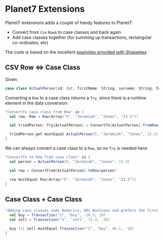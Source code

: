 Planet7 Extensions
==================

Planet7-extensions adds a couple of handy features to Planet7:
* Convert from `Csv` `Row`s to case classes and back again
* Add case classes together (for summing up transactions, rectangular co-ordinates, etc)

The code is based on the excellent [examples provided with Shapeless](https://github.com/milessabin/shapeless/blob/master/examples/src/main/scala/shapeless/examples/)

CSV Row <=> Case Class
----------------------
Given:
```scala
case class ActualPerson(id: Int, firstName: String, surname: String, fee: BigDecimal)
```

Converting a `Row` to a case class returns a `Try`, since there is a runtime element in the data conversion:
```scala
"ConvertTo case class from Row" in {
  val row: Row = Row(Array("5", "Jeremiah", "Jones", "13.3"))

  val triedPerson: Try[ActualPerson] = ConvertTo[ActualPerson].fromRow(row)

  triedPerson.get mustEqual ActualPerson(5, "Jeremiah", "Jones", 13.3)
}
```

We can always convert a case class to a `Row`, so no `Try` is needed here:
```scala
"ConvertTo to Row from case class" in {
  val person = ActualPerson(5, "Jeremiah", "Jones", 13.3)

  val row = ConvertFrom[ActualPerson].toRow(person)

  row mustEqual Row(Array("5", "Jeremiah", "Jones", "13.3"))
}
```

Case Class + Case Class
-----------------------

```scala
"Adding case classes sums Numerics, ORs Booleans and prefers the first nonEmpty String" in {
  val buy = Transaction("1", "buy", -26.3, 20)
  val sell = Transaction("1", "sell", 72.4, -30)

  buy |+| sell mustEqual Transaction("1", "buy", 46.1, -10)
}
```
